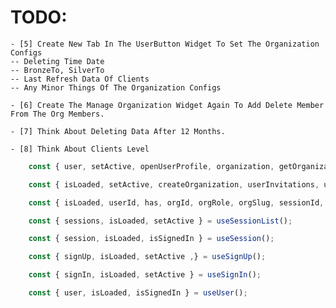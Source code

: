 # TODO:

    - [5] Create New Tab In The UserButton Widget To Set The Organization Configs
    -- Deleting Time Date
    -- BronzeTo, SilverTo
    -- Last Refresh Data Of Clients
    -- Any Minor Things Of The Organization Configs

    - [6] Create The Manage Organization Widget Again To Add Delete Member From The Org Members.

    - [7] Think About Deleting Data After 12 Months.

    - [8] Think About Clients Level

```ts
    const { user, setActive, openUserProfile, organization, getOrganization, createOrganization, client, frontendApi, ...rest } = useClerk();

    const { isLoaded, setActive, createOrganization, userInvitations, userMemberships, userSuggestions } = useOrganizationList();

    const { isLoaded, userId, has, orgId, orgRole, orgSlug, sessionId, actor, getToken, isSignedIn, signOut } = useAuth();

    const { sessions, isLoaded, setActive } = useSessionList();

    const { session, isLoaded, isSignedIn } = useSession();

    const { signUp, isLoaded, setActive ,} = useSignUp();

    const { signIn, isLoaded, setActive } = useSignIn();

    const { user, isLoaded, isSignedIn } = useUser();
```
